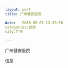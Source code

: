 ```yaml
--- 
layout: post 
title: 广州健安医院

date:   2016-05-03 13:39:56 
categories:其他  
city:广州
  
--- 
```

   
广州健安医院

信息

